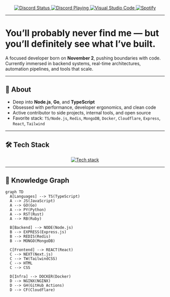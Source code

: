 <!-- ACTIVITY WIDGETS -->
<p align="center">
  <a href="https://discord.com/users/1275845500335165475">
    <img src="https://api.statusbadges.me/badge/status/1275845500335165475" alt="Discord Status" />
  </a>
  <a href="https://discord.com/users/1275845500335165475">
    <img src="https://api.statusbadges.me/badge/playing/1275845500335165475" alt="Discord Playing" />
  </a>
  <a href="https://discord.com/users/1275845500335165475">
    <img src="https://api.statusbadges.me/badge/vscode/1275845500335165475" alt="Visual Studio Code" />
  </a>
  <a href="https://open.spotify.com/user/1275845500335165475">
    <img src="https://api.statusbadges.me/badge/spotify/1275845500335165475" alt="Spotify" />
  </a>
</p>

---

# You’ll probably never find me — but you’ll definitely see what I’ve built.

A focused developer born on **November 2**, pushing boundaries with code. Currently immersed in backend systems, real-time architectures, automation pipelines, and tools that scale.

---

## 🧠 About

- Deep into **Node.js**, **Go**, and **TypeScript**
- Obsessed with performance, developer ergonomics, and clean code
- Active contributor to side projects, internal tools, and open source
- Favorite stack: `TS/Node.js`, `Redis`, `MongoDB`, `Docker`, `Cloudflare`, `Express`, `React`, `Tailwind`

---

## 🛠️ Tech Stack

<p align="center">
  <a href="https://skillicons.dev">
    <picture>
      <source media="(prefers-color-scheme: dark)" srcset="https://skillicons.dev/icons?i=ts,nodejs,js,go,py,rust,ruby,express,react,nextjs,tailwind,docker,github,githubactions,mongodb,redis,nginx,cloudflare,linux,git,vscode,html,css&perline=10&theme=dark">
      <source media="(prefers-color-scheme: light)" srcset="https://skillicons.dev/icons?i=ts,nodejs,js,go,py,rust,ruby,express,react,nextjs,tailwind,docker,github,githubactions,mongodb,redis,nginx,cloudflare,linux,git,vscode,html,css&perline=10&theme=light">
      <img alt="Tech stack" />
    </picture>
  </a>
</p>

---

## 🧩 Knowledge Graph

```mermaid
graph TD
  A[Languages] --> TS(TypeScript)
  A --> JS(JavaScript)
  A --> GO(Go)
  A --> PY(Python)
  A --> RST(Rust)
  A --> RB(Ruby)

  B[Backend] --> NODE(Node.js)
  B --> EXPRESS(Express.js)
  B --> REDIS(Redis)
  B --> MONGO(MongoDB)
  
  C[Frontend] --> REACT(React)
  C --> NEXT(Next.js)
  C --> TW(TailwindCSS)
  C --> HTML
  C --> CSS

  D[Infra] --> DOCKER(Docker)
  D --> NGINX(NGINX)
  D --> GH(GitHub Actions)
  D --> CF(Cloudflare)

